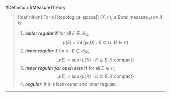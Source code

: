#Definition #MeasureTheory 

> [!definition]
> For a [[topological space]] $(X,\mathcal{O})$, a Borel measure $\mu$ on $X$ is: 
> 1. ***outer regular*** if for all $E\in \mathcal{B}_{X}$, $$\mu(E)=\inf\{ \mu(U):E\subseteq U, U\in\mathcal{O} \}$$
> 2. ***inner regular*** if for all $E\in \mathcal{B}_{X}$, $$\mu(E)=\sup\{ \mu(K):K\subseteq E, K \text{ compact} \}$$
> 3. ***inner regular for open sets*** if for all $E\in \mathcal{O}$, $$\mu(E)=\sup\{ \mu(K):K\subseteq E, K \text{ compact} \}$$
> 4. ***regular***, if it is both outer and inner regular.
---
